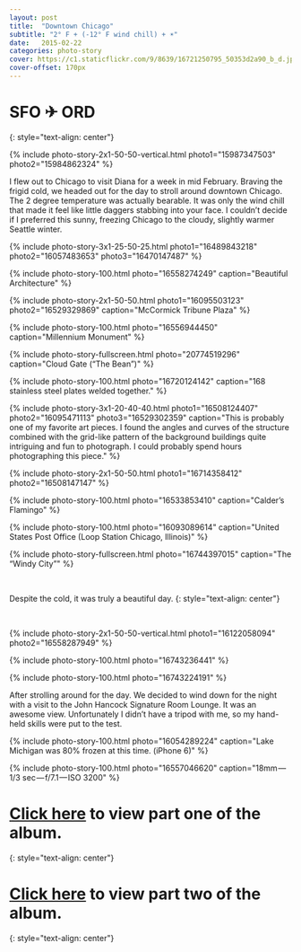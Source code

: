 ```yaml
---
layout: post
title:  "Downtown Chicago"
subtitle: "2° F + (-12° F wind chill) + ☀"
date:   2015-02-22
categories: photo-story
cover: https://c1.staticflickr.com/9/8639/16721250795_50353d2a90_b_d.jpg
cover-offset: 170px
---
```

SFO ✈ ORD
=
{: style="text-align: center"}

{% include photo-story-2x1-50-50-vertical.html photo1="15987347503" photo2="15984862324" %}

<div class="img-section-spacer"></div>

I flew out to Chicago to visit Diana for a week in mid February. Braving the frigid cold, we headed out for the day to stroll around downtown Chicago. The 2 degree temperature was actually bearable. It was only the wind chill that made it feel like little daggers stabbing into your face. I couldn’t decide if I preferred this sunny, freezing Chicago to the cloudy, slightly warmer Seattle winter.

{% include photo-story-3x1-25-50-25.html photo1="16489843218" photo2="16057483653" photo3="16470147487" %}

{% include photo-story-100.html photo="16558274249" caption="Beautiful Architecture" %}

{% include photo-story-2x1-50-50.html photo1="16095503123" photo2="16529329869" caption="McCormick Tribune Plaza" %}

{% include photo-story-100.html photo="16556944450" caption="Millennium Monument" %}

{% include photo-story-fullscreen.html photo="20774519296" caption="Cloud Gate (“The Bean”)" %}

{% include photo-story-100.html photo="16720124142" caption="168 stainless steel plates welded together." %}

<div class="img-section-divider"></div>

{% include photo-story-3x1-20-40-40.html photo1="16508124407" photo2="16095471113" photo3="16529302359" caption="This is probably one of my favorite art pieces. I found the angles and curves of the structure combined with the grid-like pattern of the background buildings quite intriguing and fun to photograph. I could probably spend hours photographing this piece." %}

{% include photo-story-2x1-50-50.html photo1="16714358412" photo2="16508147147" %}

{% include photo-story-100.html photo="16533853410" caption="Calder’s Flamingo" %}

<div class="img-section-divider"></div>

{% include photo-story-100.html photo="16093089614" caption="United States Post Office (Loop Station Chicago, Illinois)" %}

{% include photo-story-fullscreen.html photo="16744397015" caption="The “Windy City”" %}

<br>

Despite the cold, it was truly a beautiful day.
{: style="text-align: center"}

<br>

{% include photo-story-2x1-50-50-vertical.html photo1="16122058094" photo2="16558287949" %}

{% include photo-story-100.html photo="16743236441" %}

{% include photo-story-100.html photo="16743224191" %}

<div class="img-section-divider"></div>

After strolling around for the day. We decided to wind down for the night with a visit to the John Hancock Signature Room Lounge. It was an awesome view. Unfortunately I didn’t have a tripod with me, so my hand-held skills were put to the test.

<div class="img-section-spacer"></div>

{% include photo-story-100.html photo="16054289224" caption="Lake Michigan was 80% frozen at this time. (iPhone 6)" %}

{% include photo-story-100.html photo="16557046620" caption="18mm — 1/3 sec — f/7.1 — ISO 3200" %}

<div class="img-section-divider"></div>

[Click here](https://www.flickr.com/photos/wyattlam/sets/72157650706049847) to view part one of the album.
====
{: style="text-align: center"}

[Click here](https://www.flickr.com/photos/wyattlam/sets/72157650761122847) to view part two of the album.
====
{: style="text-align: center"}


<br>